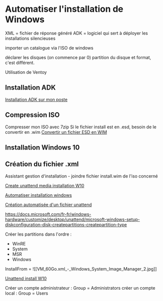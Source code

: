 # Automatiser l'installation de Windows

XML = fichier de réponse généré
ADK = logiciel qui sert à déployer les installations silencieuses

importer un catalogue via l'ISO de windows 

déclarer les disques (on commence par 0)
partition du disque et format, c'est différent. 
 
Utilisation de Ventoy

## Installation ADK
[Installation ADK sur mon poste](https://docs.microsoft.com/en-us/windows-hardware/get-started/adk-install)

## Compression ISO
Compresser mon ISO avec 7zip
Si le fichier install est en .esd, besoin de le convertir en .wim
[Convertir un fichier ESD en WIM](https://rdr-it.com/convertir-un-fichier-esd-en-wim/)

## Installation Windows 10

## Création du fichier .xml
Assistant gestion d'installation
	- joindre fichier install.wim de l'iso concerné

[Create unattend media installation W10](https://www.windowscentral.com/how-create-unattended-media-do-automated-installation-windows-10)

[Automatiser installation windows](https://www.nextinpact.com/article/29373/107276-automatisons-installation-windows-10-unattended)

[Création automatisée d'un fichier unattend](https://www.windowsafg.com/win10x86_x64_uefi.html)

https://docs.microsoft.com/fr-fr/windows-hardware/customize/desktop/unattend/microsoft-windows-setup-diskconfiguration-disk-createpartitions-createpartition-type

Créer les partitions dans l'ordre : 
- WinRE
- System
- MSR
- Windows

InstallFrom = 
![[VM_60Go.xml_-_Windows_System_Image_Manager_2.jpg]]

[Unattend install W10](https://www.tenforums.com/tutorials/96683-create-media-automated-unattended-install-windows-10-a.html)

Créer un compte administrateur : 
Group = Administrators
créer un compte local : 
Group = Users